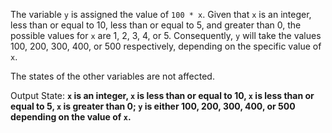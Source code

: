 The variable `y` is assigned the value of `100 * x`. Given that `x` is an integer, less than or equal to 10, less than or equal to 5, and greater than 0, the possible values for `x` are 1, 2, 3, 4, or 5. Consequently, `y` will take the values 100, 200, 300, 400, or 500 respectively, depending on the specific value of `x`. 

The states of the other variables are not affected.

Output State: **`x` is an integer, `x` is less than or equal to 10, `x` is less than or equal to 5, `x` is greater than 0; `y` is either 100, 200, 300, 400, or 500 depending on the value of `x`.**